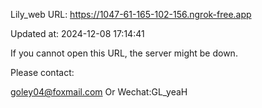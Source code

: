 Lily_web URL: https://1047-61-165-102-156.ngrok-free.app

Updated at: 2024-12-08 17:14:41

If you cannot open this URL, the server might be down.

Please contact: 

goley04@foxmail.com Or Wechat:GL_yeaH